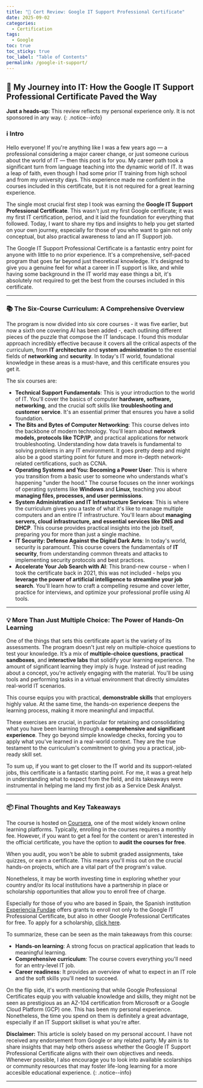 ```yaml
---
title: "🏅 Cert Review: Google IT Support Professional Certificate"
date: 2025-09-02
categories:
  - Certification
tags:
  - Google
toc: true
toc_sticky: true
toc_label: "Table of Contents"
permalink: /google-it-support/
---
```


## 🚀 My Journey into IT: How the Google IT Support Professional Certificate Paved the Way 

**Just a heads-up:** This review reflects my personal experience only. It is not sponsored in any way.
{: .notice--info}

### ℹ️ Intro 

Hello everyone! If you're anything like I was a few years ago — a professional considering a major career change, or just someone curious about the world of IT — then this post is for you. My career path took a significant turn from language teaching into the dynamic world of IT. It was a leap of faith, even though I had some prior IT training from high school and from my university days. This experience made me confident in the courses included in this certificate, but it is not required for a great learning experience.

The single most crucial first step I took was earning the **Google IT Support Professional Certificate**. This wasn't just my first Google certificate; it was my first IT certification, period, and it laid the foundation for everything that followed. Today, I want to share my tips and insights to help you get started on your own journey, especially for those of you who want to gain not only conceptual, but also practical awareness to land an IT Support job.

The Google IT Support Professional Certificate is a fantastic entry point for anyone with little to no prior experience. It's a comprehensive, self-paced program that goes far beyond just theoretical knowledge. It's designed to give you a genuine feel for what a career in IT support is like, and while having some background in the IT world may ease things a bit, it's absolutely not required to get the best from the courses included in this certificate.

---

### 📚 The Six-Course Curriculum: A Comprehensive Overview

The program is now divided into six core courses - it was five earlier, but now a sixth one covering AI has been added -, each outlining different pieces of the puzzle that compose the IT landscape. I found this modular approach incredibly effective because it covers all the critical aspects of the curriculum, from **IT architecture** and **system administration** to the essential fields of **networking** and **security**. In today's IT world, foundational knowledge in these areas is a must-have, and this certificate ensures you get it.

The six courses are:

* **Technical Support Fundamentals**: This is your introduction to the world of IT. You'll cover the basics of computer **hardware, software, networking**, and the crucial soft skills like **troubleshooting and customer service**. It's an essential primer that ensures you have a solid foundation.
* **The Bits and Bytes of Computer Networking**: This course delves into the backbone of modern technology. You'll learn about **network models, protocols like TCP/IP**, and practical applications for network troubleshooting. Understanding how data travels is fundamental to solving problems in any IT environment. It goes pretty deep and might also be a good starting point for future and more in-depth network-related certifications, such as CCNA.
* **Operating Systems and You: Becoming a Power User**: This is where you transition from a basic user to someone who understands what's happening "under the hood." The course focuses on the inner workings of operating systems like **Windows** and **Linux**, teaching you about **managing files, processes, and user permissions**.
* **System Administration and IT Infrastructure Services**: This is where the curriculum gives you a taste of what it's like to manage multiple computers and an entire IT infrastructure. You'll learn about **managing servers, cloud infrastructure, and essential services like DNS and DHCP**. This course provides practical insights into the job itself, preparing you for more than just a single machine.
* **IT Security: Defense Against the Digital Dark Arts**: In today's world, security is paramount. This course covers the fundamentals of **IT security**, from understanding common threats and attacks to implementing security protocols and best practices.
* **Accelerate Your Job Search with AI**: This brand-new course - when I took the certificate back in 2021, this was not included - helps you **leverage the power of artificial intelligence to streamline your job search**. You'll learn how to craft a compelling resume and cover letter, practice for interviews, and optimize your professional profile using AI tools.

---

### 💡 More Than Just Multiple Choice: The Power of Hands-On Learning 

One of the things that sets this certificate apart is the variety of its assessments. The program doesn't just rely on multiple-choice questions to test your knowledge. It’s a mix of **multiple-choice questions**, **practical sandboxes**, and **interactive labs** that solidify your learning experience. The amount of significant learning they imply is huge. Instead of just reading about a concept, you're actively engaging with the material. You'll be using tools and performing tasks in a virtual environment that directly simulates real-world IT scenarios.

This course equips you with practical, **demonstrable skills** that employers highly value. At the same time, the hands-on experience deepens the learning process, making it more meaningful and impactful.

These exercises are crucial, in particular for retaining and consolidating what you have been learning through a **comprehensive and significant experience**. They go beyond simple knowledge checks, forcing you to apply what you've learned in a real-world context. They are the true testament to the curriculum's commitment to giving you a practical, job-ready skill set.

To sum up, if you want to get closer to the IT world and its support-related jobs, this certificate is a fantastic starting point. For me, it was a great help in understanding what to expect from the field, and its takeaways were instrumental in helping me land my first job as a Service Desk Analyst.

---

### 📦 Final Thoughts and Key Takeaways

The course is hosted on [Coursera](https://www.coursera.org/professional-certificates/google-it-support), one of the most widely known online learning platforms. Typically, enrolling in the courses requires a monthly fee. However, if you want to get a feel for the content or aren't interested in the official certificate, you have the option to **audit the courses for free**.

When you audit, you won't be able to submit graded assignments, take quizzes, or earn a certificate. This means you'll miss out on the crucial hands-on projects, which are a vital part of the program's value.

Nonetheless, it may be worth investing time in exploring whether your country and/or its local institutions have a partnership in place or scholarship opportunities that allow you to enroll free of charge.

Especially for those of you who are based in Spain, the Spanish institution [Experiencia Fundae](https://experienciafundae.es/) offers grants to enroll not only to the Google IT Professional Certificate, but also in other Google Professional Certificates for free. To apply for a scholarship, [click here](https://experienciafundae.es/beca-google).

To summarize, these can be seen as the main takeaways from this course: 
- **Hands-on learning**: A strong focus on practical application that leads to meaningful learning.
- **Comprehensive curriculum**: The course covers everything you'll need for an entry-level IT job.
- **Career readiness**: It provides an overview of what to expect in an IT role and the soft skills you'll need to succeed.

On the flip side, it's worth mentioning that while Google Professional Certificates equip you with valuable knowledge and skills, they might not be seen as prestigious as an AZ-104 certification from Microsoft or a Google Cloud Platform (GCP) one. This has been my personal experience. Nonetheless, the time you spend on them is definitely a great advantage, especially if an IT Support skillset is what you're after.

**Disclaimer:** This article is solely based on my personal account. I have not received any endorsement from Google or any related party. My aim is to share insights that may help others assess whether the Google IT Support Professional Certificate aligns with their own objectives and needs. Whenever possible, I also encourage you to look into available scolarships or community resources that may foster life-long learning for a more accesible educational experience.
{: .notice--info}

---
